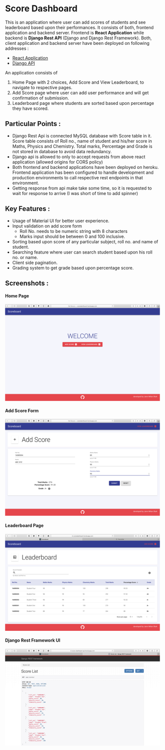# Score Dashboard

This is an application where user can add scores of students and see leaderboard based upon their performances. It consists of both, frontend application and backend server. Frontend is **React Application** while backend is **Django Rest API** (Django and Django Rest Framework). Both, client application and backend server have been deployed on following addresses :

* [React Application](https://scoredashboard.herokuapp.com)
* [Django API](https://score-dashboard-api.herokuapp.com/api/scores/)

An application consists of
1. Home Page with 2 choices, Add Score and View Leaderboard, to navigate to respective pages.
2. Add Score page where user can add user performance and will get confirmation of submission.
3. Leaderboard page where students are sorted based upon percentage they have scored.


## Particular Points :

* Django Rest Api is connected MySQL database with Score table in it. Score table consists of Roll no., name of student and his/her score in Maths, Physics and Chemistry. Total marks, Percentage and Grade is not stored in database to avoid data redundancy.
* Django api is allowed to only to accept requests from above react application (allowed origins for CORS policy)
* Both frontend and backend applications have been deployed on heroku. Frontend application has been configured to handle development and production environments to call respective rest endpoints in that environment.
* Getting response from api make take some time, so it is requested to wait for response to arrive (I was short of time to add spinner)

## Key Features :

* Usage of Material UI for better user experience.
* Input validation on add score form
    - Roll No. needs to be numeric string with 8 characters
    - Marks input should be between 0 and 100 inclusive.
* Sorting based upon score of any particular subject, roll no. and name of student.
* Searching feature where user can search student based upon his roll no. or name.
* Client side pagination.
* Grading system to get grade based upon percentage score.

## Screenshots :

#### Home Page

![Home Page](img/Homepage.png)

#### Add Score Form

![Add Score Form](img/Addscoreform.png)

#### Leaderboard Page

![Leaderboard Page](img/Leaderboard.png)

#### Django Rest Framework UI

![Django Rest Framwork UI](img/DjangoApiUI.png)